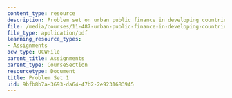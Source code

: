 ```yaml
---
content_type: resource
description: Problem set on urban public finance in developing countries.
file: /media/courses/11-487-urban-public-finance-in-developing-countries-fall-2004/9bfb8b7a3693da6447b22e9231683945_problem_set_1.pdf
file_type: application/pdf
learning_resource_types:
- Assignments
ocw_type: OCWFile
parent_title: Assignments
parent_type: CourseSection
resourcetype: Document
title: Problem Set 1
uid: 9bfb8b7a-3693-da64-47b2-2e9231683945
---
```

